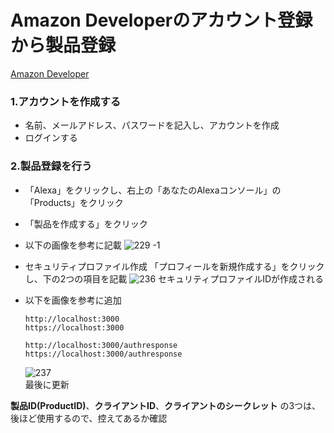 # Amazon Developerのアカウント登録から製品登録
[Amazon Developer](https://developer.amazon.com/ja/)

### 1.アカウントを作成する
   * 名前、メールアドレス、パスワードを記入し、アカウントを作成  
   * ログインする
    
### 2.製品登録を行う
   * 「Alexa」をクリックし、右上の「あなたのAlexaコンソール」の「Products」をクリック
   * 「製品を作成する」をクリック

   * 以下の画像を参考に記載
    ![229 -1](https://user-images.githubusercontent.com/27679709/43043459-356a569a-8dcf-11e8-8b8d-b3ccb7bd1167.png)


   * セキュリティプロファイル作成
     「プロフィールを新規作成する」をクリックし、下の2つの項目を記載
    ![236](https://user-images.githubusercontent.com/27679709/43043461-3cd7791c-8dcf-11e8-8603-f3d97a83b95e.png)
     セキュリティプロファイルIDが作成される  
   * 以下を画像を参考に追加    
   
         http://localhost:3000  
         https://localhost:3000  
       
         http://localhost:3000/authresponse  
         https://localhost:3000/authresponse
       
       ![237](https://user-images.githubusercontent.com/27679709/43043464-44f0dd46-8dcf-11e8-9bbd-ecbc7d97e28c.png)  
最後に更新  
    
**製品ID(ProductID)**、**クライアントID**、**クライアントのシークレット** の3つは、後ほど使用するので、控えてあるか確認


